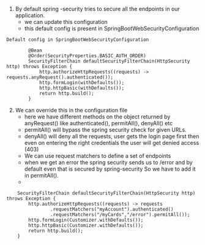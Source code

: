 1. By default spring -security tries to secure all the endpoints in our application.
    - we can update this configuration
    - this default config is present in SpringBootWebSecurityConfiguration

```
Default config in SpringBootWebSecurityConfiguration

		@Bean
		@Order(SecurityProperties.BASIC_AUTH_ORDER)
		SecurityFilterChain defaultSecurityFilterChain(HttpSecurity http) throws Exception {
			http.authorizeHttpRequests((requests) -> requests.anyRequest().authenticated());
			http.formLogin(withDefaults());
			http.httpBasic(withDefaults());
			return http.build();
		}

```

2. We can override this in the configuration file
    -  here we have different methods on the object returned by anyRequest() like authenticated(), permitAll(), denyAll() etc
    -  permitAll() will bypass the spring security check for given URLs.
    -  denyAll() will deny all the requests, user gets the login page first then even on entering the right credentials the user will get denied access (403)
    -  We can use request matchers to define a set of endpoints
    -  when we get an error the spring security sends us to /error and by default even that is secured by spring-security So we have to add it in permitAll().
    -  

```
    SecurityFilterChain defaultSecurityFilterChain(HttpSecurity http) throws Exception {
        http.authorizeHttpRequests((requests) -> requests
                .requestMatchers("myAccount").authenticated()
                .requestMatchers("/myCards","/error").permitAll());
        http.formLogin(Customizer.withDefaults());
        http.httpBasic(Customizer.withDefaults());
        return http.build();
    }


```